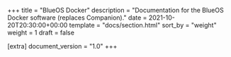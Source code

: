 +++
title = "BlueOS Docker"
description = "Documentation for the BlueOS Docker software (replaces Companion)."
date = 2021-10-20T20:30:00+00:00
template = "docs/section.html"
sort_by = "weight"
weight = 1
draft = false

[extra]
document_version = "1.0"
+++
